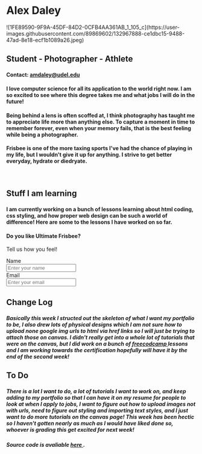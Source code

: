<html>
  <head>
   <h1 style = "color:grey font-size:40px">
    <h1 id = "topPageTitle" >Alex Daley</h1>
    ![1FE89590-9F9A-45DF-84D2-0CFB4AA361AB_1_105_c](https://user-images.githubusercontent.com/89869602/132967888-ce1dbc15-9488-47ad-8e18-ecf1b1089a26.jpeg)
    <h2 id = "threeBulletsHeader">
      <il id = "threeBulletsList">
        <p id = "threeBulletsText">
          Student - Photographer - Athlete
        </p>
      </il>
    </h2>
   <h4 id = "contact email">
    <p>Contact: <a href = "mailto: amdaley@udel.edu"> amdaley@udel.edu </a> </p>
   </h4> 
  </head>
 <body>
  <h4 id = "csMajorPicBlurb">
   <p> I love computer science for all its application to the world right now. I am so excited to see where this degree takes me and what jobs I will do in the future!</p>
  </h4>
  <h4 id = "photographyPicBlurb">
   <p>Being behind a lens is often scoffed at, I think photography has taught me to appreciate life more than anything else. To capture a moment in time to remember forever, even when your memory fails, that is the best feeling while being a photographer.</p>
  </h4>
  <h4 id = "frisbeePicBlurb">
    <p>Frisbee is one of the more taxing sports I've had the chance of playing in my life, but I wouldn't give it up for anything. I strive to get better everyday, hydrate or diedryate.</p>
  </h4>
  <br>
  <h2 id = "workExampleDumpTitle">
   <p>Stuff I am learning</p>
  </h2>
  <h4 id = "workExampleDumpBlurb">
   <p>I am currently working on a bunch of lessons learning about html coding, css styling, and how proper web design can be such a world of difference! Here are some to the lessons I have worked on so far.</p>
  </h4>

   <h4 id = "title"> Do you like Ultimate Frisbee?</h4>
     <p id = "description"> Tell us how you feel! </p>

   <form id = "survey-form">
    <label id = "name-label" for = "email">Name<br>
    <input type = "text" id = "name" placeholder = "Enter your name" required /><br>
    <label id = "email-label" for = "email">Email<br>
    <input type = "email" id = "email" placeholder = "Enter your email" required /><br>




   <div>
    <h2 id = "changeLogTitle">
     <p>Change Log</p>
    </h2>
    <h5 id = "changeLogBlurb">
     <p>Basically this week I structed out the skeleton of what I want my portfolio to be, I also drew lots of physical designs which I am not sure how to upload none google img urls to html via href links so I will just be trying to attach those on canvas. I didn't really get into a whole lot of tutorials that were on the canvas, but I did work on a bunch of <a href = "https://www.freecodecamp.org/learn/responsive-web-design/" target = "_blank"> freecodcamp </a> lessons and I am working towards the certification hopefully will have it by the end of the second week!</p>
     </h5>
    <h2 id = "toDoTitle">
     <p>To Do</p>
    </h2>
    <h5 id = "toDoBlurb">
     <p> There is a lot I want to do, a lot of tutorials I want to work on, and keep adding to my portfolio so that I can have it on my resume for people to look at when I apply to jobs, I want to figure out how to upload images not with urls, need to figure out styling and importing text styles, and I just want to do more tutorials on the canvas page! This week has been hectic so I haven't gotten nearly as much as I would have liked done so, whoever is grading this get excited for next week!</P>
    </h5>
   </div>
   <h5 id = "link2SourceCode">
     Source code is avaliable <a href = "https://github.com/ad-creations/ad-creations.github.io" target = "_blank" > here </a>.
   </h5>
  </body>
</html>












